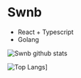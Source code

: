 # Swnb

- React + Typescript
- Golang

![Swnb github stats](https://github-readme-stats.vercel.app/api?username=swnb&count_private=true&show_icons=true&theme=vue)

![Top Langs](https://github-readme-stats.vercel.app/api/top-langs/?username=swnb&count_private=true&layout=compact)]